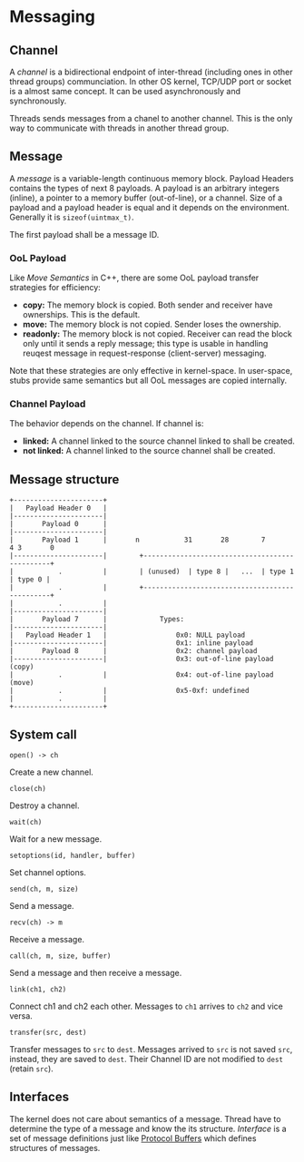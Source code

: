 Messaging
==========

Channel
-------
A *channel* is a bidirectional endpoint of inter-thread (including ones in other thread
groups) communciation. In other OS kernel, TCP/UDP port or socket is a
almost same concept. It can be used asynchronously and synchronously.

Threads sends messages from a chanel to another channel. This is the only
way to communicate with threads in another thread group.

Message
-------
A *message* is a variable-length continuous memory block. Payload Headers contains
the types of next 8 payloads. A payload is an arbitrary integers (inline), a pointer
to a memory buffer (out-of-line), or a channel. Size of a payload and a payload header
is equal and it depends on the environment. Generally it is `sizeof(uintmax_t)`.

The first payload shall be a message ID.


### OoL Payload
Like *Move Semantics* in C++, there are some OoL payload transfer strategies for efficiency:

- **copy:** The memory block is copied. Both sender and receiver have ownerships. This is the default.
- **move:** The memory block is not copied. Sender loses the ownership.
- **readonly:** The memory block is not copied. Receiver can read the block only until it sends a reply message; this type is usable in handling reuqest message in request-response (client-server) messaging.

Note that these strategies are only effective in kernel-space. In user-space, stubs
provide same semantics but all OoL messages are copied internally.

### Channel Payload
The behavior depends on the channel. If channel is:

- **linked:** A channel linked to the source channel linked to shall be created.
- **not linked:** A channel linked to the source channel shall be created.

## Message structure

```
+----------------------+
|   Payload Header 0   |
|----------------------|
|       Payload 0      |
|----------------------|
|       Payload 1      |       n           31       28        7       4 3       0
|----------------------|        +-----------------------------------------------+
|           .          |        | (unused)  | type 8 |   ...  | type 1 | type 0 |
|           .          |        +-----------------------------------------------+
|           .          |
|----------------------|
|       Payload 7      |             Types:
|----------------------|
|   Payload Header 1   |                 0x0: NULL payload
|----------------------|                 0x1: inline payload
|       Payload 8      |                 0x2: channel payload
|----------------------|                 0x3: out-of-line payload (copy)
|           .          |                 0x4: out-of-line payload (move)
|           .          |                 0x5-0xf: undefined
|           .          |
+----------------------+
```

System call
-----------
```
open() -> ch
```
Create a new channel.

```
close(ch)
```
Destroy a channel.

```
wait(ch)
```
Wait for a new message.

```
setoptions(id, handler, buffer)
```
Set channel options.

```
send(ch, m, size)
```
Send a message.

```
recv(ch) -> m
```
Receive a message.

```
call(ch, m, size, buffer)
```
Send a message and then receive a message.

```
link(ch1, ch2)
```
Connect ch1 and ch2 each other. Messages to `ch1` arrives to `ch2` and
vice versa.

```
transfer(src, dest)
```
Transfer messages to `src` to `dest`. Messages arrived to `src` is not
saved `src`, instead, they are saved to `dest`. Their Channel ID are
not modified to `dest` (retain `src`).

Interfaces
-----------
The kernel does not care about semantics of a message. Thread have to determine the
type of a message and know the its structure. *Interface* is a set of message definitions just
like [Protocol Buffers](https://developers.google.com/protocol-buffers/) which defines
structures of messages.
